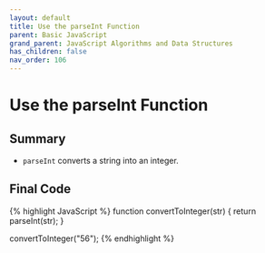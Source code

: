 ```yaml
---
layout: default
title: Use the parseInt Function
parent: Basic JavaScript
grand_parent: JavaScript Algorithms and Data Structures
has_children: false
nav_order: 106
---
```

# Use the parseInt Function
## Summary
- `parseInt` converts a string into an integer.

## Final Code

{% highlight JavaScript %}
function convertToInteger(str) {
  return parseInt(str);
}

convertToInteger("56");
{% endhighlight %}